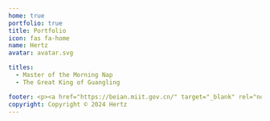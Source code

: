 ```yaml
---
home: true
portfolio: true
title: Portfolio
icon: fas fa-home
name: Hertz
avatar: avatar.svg

titles:
  - Master of the Morning Nap
  - The Great King of Guangling

footer: <p><a href="https://beian.miit.gov.cn/" target="_blank" rel="noopener">京ICP备2024073070号-1</a></p>
copyright: Copyright © 2024 Hertz
---
```


<!-- ## Description -->
